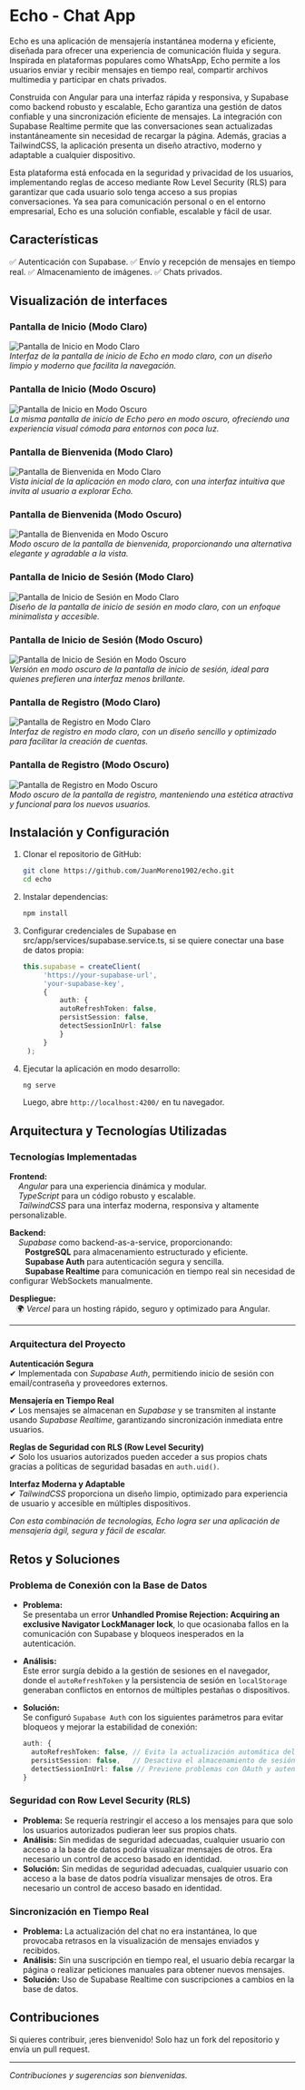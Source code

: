 # Echo - Chat App

Echo es una aplicación de mensajería instantánea moderna y eficiente, diseñada para ofrecer una experiencia de comunicación fluida y segura. Inspirada en plataformas populares como WhatsApp, Echo permite a los usuarios enviar y recibir mensajes en tiempo real, compartir archivos multimedia y participar en chats privados.

Construida con Angular para una interfaz rápida y responsiva, y Supabase como backend robusto y escalable, Echo garantiza una gestión de datos confiable y una sincronización eficiente de mensajes. La integración con Supabase Realtime permite que las conversaciones sean actualizadas instantáneamente sin necesidad de recargar la página. Además, gracias a TailwindCSS, la aplicación presenta un diseño atractivo, moderno y adaptable a cualquier dispositivo.

Esta plataforma está enfocada en la seguridad y privacidad de los usuarios, implementando reglas de acceso mediante Row Level Security (RLS) para garantizar que cada usuario solo tenga acceso a sus propias conversaciones. Ya sea para comunicación personal o en el entorno empresarial, Echo es una solución confiable, escalable y fácil de usar.

## Características

✅ Autenticación con Supabase.
✅ Envío y recepción de mensajes en tiempo real.
✅ Almacenamiento de imágenes. 
✅ Chats privados.

## Visualización de interfaces 

### Pantalla de Inicio (Modo Claro)  
![Pantalla de Inicio en Modo Claro](src/assets/UI_Home_bright.png)  
*Interfaz de la pantalla de inicio de Echo en modo claro, con un diseño limpio y moderno que facilita la navegación.*  

### Pantalla de Inicio (Modo Oscuro)  
![Pantalla de Inicio en Modo Oscuro](src/assets/UI_Home_dark.png)  
*La misma pantalla de inicio de Echo pero en modo oscuro, ofreciendo una experiencia visual cómoda para entornos con poca luz.*  

### Pantalla de Bienvenida (Modo Claro)  
![Pantalla de Bienvenida en Modo Claro](src/assets/UI_Init_bright.png)  
*Vista inicial de la aplicación en modo claro, con una interfaz intuitiva que invita al usuario a explorar Echo.*  

### Pantalla de Bienvenida (Modo Oscuro)  
![Pantalla de Bienvenida en Modo Oscuro](src/assets/UI_Init_dark.png)  
*Modo oscuro de la pantalla de bienvenida, proporcionando una alternativa elegante y agradable a la vista.*  

### Pantalla de Inicio de Sesión (Modo Claro)  
![Pantalla de Inicio de Sesión en Modo Claro](src/assets/UI_Login_bright.png)  
*Diseño de la pantalla de inicio de sesión en modo claro, con un enfoque minimalista y accesible.*  

### Pantalla de Inicio de Sesión (Modo Oscuro)  
![Pantalla de Inicio de Sesión en Modo Oscuro](src/assets/UI_Login_dark.png)  
*Versión en modo oscuro de la pantalla de inicio de sesión, ideal para quienes prefieren una interfaz menos brillante.*  

### Pantalla de Registro (Modo Claro)  
![Pantalla de Registro en Modo Claro](src/assets/UI_Register_bright.png)  
*Interfaz de registro en modo claro, con un diseño sencillo y optimizado para facilitar la creación de cuentas.*  

### Pantalla de Registro (Modo Oscuro)  
![Pantalla de Registro en Modo Oscuro](src/assets/UI_Register_dark.png)  
*Modo oscuro de la pantalla de registro, manteniendo una estética atractiva y funcional para los nuevos usuarios.*  



## Instalación y Configuración

1. Clonar el repositorio de GitHub:  
   ```sh
   git clone https://github.com/JuanMoreno1902/echo.git
   cd echo
   ```
2. Instalar dependencias:  
   ```sh
   npm install
   ```
3. Configurar credenciales de Supabase en src/app/services/supabase.service.ts, si se quiere conectar una base de datos propia:
   ```ts
   this.supabase = createClient(
        'https://your-supabase-url',
        'your-supabase-key',
        {
            auth: {
            autoRefreshToken: false,
            persistSession: false,
            detectSessionInUrl: false
            }
        }
    );
   ```
4. Ejecutar la aplicación en modo desarrollo:  
   ```sh
   ng serve
   ```
   Luego, abre `http://localhost:4200/` en tu navegador.

## Arquitectura y Tecnologías Utilizadas  

### Tecnologías Implementadas  

**Frontend:**  
&nbsp;&nbsp;&nbsp; *Angular* para una experiencia dinámica y modular.  
&nbsp;&nbsp;&nbsp; *TypeScript* para un código robusto y escalable.  
&nbsp;&nbsp;&nbsp; *TailwindCSS* para una interfaz moderna, responsiva y altamente personalizable.  

**Backend:**  
&nbsp;&nbsp;&nbsp; *Supabase* como backend-as-a-service, proporcionando:  
&nbsp;&nbsp;&nbsp;&nbsp;&nbsp;&nbsp; **PostgreSQL** para almacenamiento estructurado y eficiente.  
&nbsp;&nbsp;&nbsp;&nbsp;&nbsp;&nbsp; **Supabase Auth** para autenticación segura y sencilla.  
&nbsp;&nbsp;&nbsp;&nbsp;&nbsp;&nbsp; **Supabase Realtime** para comunicación en tiempo real sin necesidad de configurar WebSockets manualmente.  

**Despliegue:**  
&nbsp;&nbsp;&nbsp;🌍 *Vercel* para un hosting rápido, seguro y optimizado para Angular.  

---

### Arquitectura del Proyecto  

**Autenticación Segura**  
✔ Implementada con *Supabase Auth*, permitiendo inicio de sesión con email/contraseña y proveedores externos.  

**Mensajería en Tiempo Real**  
✔ Los mensajes se almacenan en *Supabase* y se transmiten al instante usando *Supabase Realtime*, garantizando sincronización inmediata entre usuarios.  

**Reglas de Seguridad con RLS (Row Level Security)**  
✔ Solo los usuarios autorizados pueden acceder a sus propios chats gracias a políticas de seguridad basadas en `auth.uid()`.  

**Interfaz Moderna y Adaptable**  
✔ *TailwindCSS* proporciona un diseño limpio, optimizado para experiencia de usuario y accesible en múltiples dispositivos.  

*Con esta combinación de tecnologías, Echo logra ser una aplicación de mensajería ágil, segura y fácil de escalar.*   

## Retos y Soluciones  

### Problema de Conexión con la Base de Datos  

- **Problema:**  
  Se presentaba un error **Unhandled Promise Rejection: Acquiring an exclusive Navigator LockManager lock**, lo que ocasionaba fallos en la comunicación con Supabase y bloqueos inesperados en la autenticación.  

- **Análisis:**  
  Este error surgía debido a la gestión de sesiones en el navegador, donde el `autoRefreshToken` y la persistencia de sesión en `localStorage` generaban conflictos en entornos de múltiples pestañas o dispositivos.  

- **Solución:**  
  Se configuró `Supabase Auth` con los siguientes parámetros para evitar bloqueos y mejorar la estabilidad de conexión:  
  ```ts
  auth: {
    autoRefreshToken: false, // Evita la actualización automática del token
    persistSession: false,   // Desactiva el almacenamiento de sesión en localStorage
    detectSessionInUrl: false // Previene problemas con OAuth y autenticación en la URL
  }


### Seguridad con Row Level Security (RLS)
- **Problema:** Se requería restringir el acceso a los mensajes para que solo los usuarios autorizados pudieran leer sus propios chats.
- **Análisis:** Sin medidas de seguridad adecuadas, cualquier usuario con acceso a la base de datos podría visualizar mensajes de otros. Era necesario un control de acceso basado en identidad.
- **Solución:** Sin medidas de seguridad adecuadas, cualquier usuario con acceso a la base de datos podría visualizar mensajes de otros. Era necesario un control de acceso basado en identidad.


### Sincronización en Tiempo Real

- **Problema:** La actualización del chat no era instantánea, lo que provocaba retrasos en la visualización de mensajes enviados y recibidos.
- **Análisis:** Sin una suscripción en tiempo real, el usuario debía recargar la página o realizar peticiones manuales para obtener nuevos mensajes.
- **Solución:** Uso de Supabase Realtime con suscripciones a cambios en la base de datos.  

## Contribuciones

Si quieres contribuir, ¡eres bienvenido! Solo haz un fork del repositorio y envía un pull request.

---
*Contribuciones y sugerencias son bienvenidas.*  



